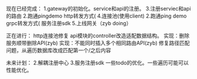
现在已经完成：
1.gateway的初始化。service和api的注册。
3.注册serviec和api的路由
2.跑通pingdemo http转发方式(
4.连接池(使用client)
2.跑通ping demo grpc转发方式(
服务注册sdk
5.上线网关（zyb doing）

正在进行：
http连接池修复
api模块的controller改造适配数据结构。
实现：删除服务顺带删除API(zyb)
实现：不能同时插入多个相同路由API(zyb)
修复路径匹配问题，从遍历数据库改成匹配第一个/之后内容

未来计划：
2.解耦注册中心
3.服务注册sdk
一些todo的优化。一些遍历可能可以性能优化。
